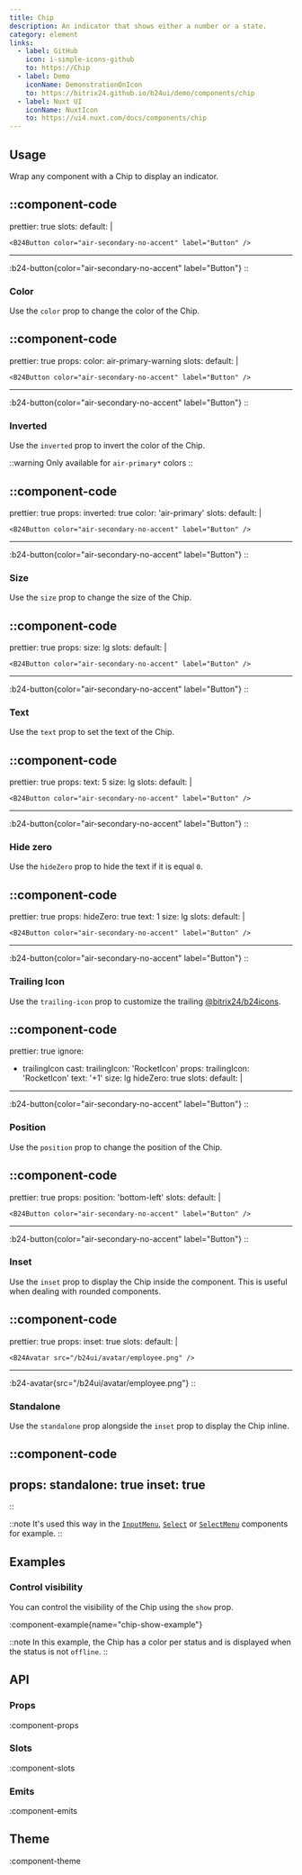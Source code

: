 ```yaml
---
title: Chip
description: An indicator that shows either a number or a state.
category: element
links:
  - label: GitHub
    icon: i-simple-icons-github
    to: https://Chip
  - label: Demo
    iconName: DemonstrationOnIcon
    to: https://bitrix24.github.io/b24ui/demo/components/chip
  - label: Nuxt UI
    iconName: NuxtIcon
    to: https://ui4.nuxt.com/docs/components/chip
---
```


## Usage

Wrap any component with a Chip to display an indicator.

::component-code
---
prettier: true
slots:
  default: |

    <B24Button color="air-secondary-no-accent" label="Button" />
---
:b24-button{color="air-secondary-no-accent" label="Button"}
::

### Color

Use the `color` prop to change the color of the Chip.

::component-code
---
prettier: true
props:
  color: air-primary-warning
slots:
  default: |

    <B24Button color="air-secondary-no-accent" label="Button" />
---
:b24-button{color="air-secondary-no-accent" label="Button"}
::

### Inverted

Use the `inverted` prop to invert the color of the Chip.

::warning
Only available for `air-primary*` colors
::

::component-code
---
prettier: true
props:
  inverted: true
  color: 'air-primary'
slots:
  default: |

    <B24Button color="air-secondary-no-accent" label="Button" />
---
:b24-button{color="air-secondary-no-accent" label="Button"}
::

### Size

Use the `size` prop to change the size of the Chip.

::component-code
---
prettier: true
props:
  size: lg
slots:
  default: |

    <B24Button color="air-secondary-no-accent" label="Button" />
---
:b24-button{color="air-secondary-no-accent" label="Button"}
::

### Text

Use the `text` prop to set the text of the Chip.

::component-code
---
prettier: true
props:
  text: 5
  size: lg
slots:
  default: |

    <B24Button color="air-secondary-no-accent" label="Button" />
---
:b24-button{color="air-secondary-no-accent" label="Button"}
::

### Hide zero

Use the `hideZero` prop to hide the text if it is equal `0`.

::component-code
---
prettier: true
props:
  hideZero: true
  text: 1
  size: lg
slots:
  default: |

    <B24Button color="air-secondary-no-accent" label="Button" />
---
:b24-button{color="air-secondary-no-accent" label="Button"}
::

### Trailing Icon

Use the `trailing-icon` prop to customize the trailing [@bitrix24/b24icons](https://bitrix24.github.io/b24icons/guide/icons.html).

::component-code
---
prettier: true
ignore:
  - trailingIcon
cast:
  trailingIcon: 'RocketIcon'
props:
  trailingIcon: 'RocketIcon'
  text: '+1'
  size: lg
  hideZero: true
slots:
  default: |

    <B24Button color="air-secondary-no-accent" label="Button" />
---
:b24-button{color="air-secondary-no-accent" label="Button"}
::

### Position

Use the `position` prop to change the position of the Chip.

::component-code
---
prettier: true
props:
  position: 'bottom-left'
slots:
  default: |

    <B24Button color="air-secondary-no-accent" label="Button" />
---
:b24-button{color="air-secondary-no-accent" label="Button"}
::

### Inset

Use the `inset` prop to display the Chip inside the component. This is useful when dealing with rounded components.

::component-code
---
prettier: true
props:
  inset: true
slots:
  default: |

    <B24Avatar src="/b24ui/avatar/employee.png" />
---
:b24-avatar{src="/b24ui/avatar/employee.png"}
::

### Standalone

Use the `standalone` prop alongside the `inset` prop to display the Chip inline.

::component-code
---
props:
  standalone: true
  inset: true
---
::

::note
It's used this way in the [`InputMenu`](/docs/components/input-menu/), [`Select`](/docs/components/select/) or [`SelectMenu`](/docs/components/select-menu/) components for example.
::

## Examples

### Control visibility

You can control the visibility of the Chip using the `show` prop.

:component-example{name="chip-show-example"}

::note
In this example, the Chip has a color per status and is displayed when the status is not `offline`.
::

## API

### Props

:component-props

### Slots

:component-slots

### Emits

:component-emits

## Theme

:component-theme
